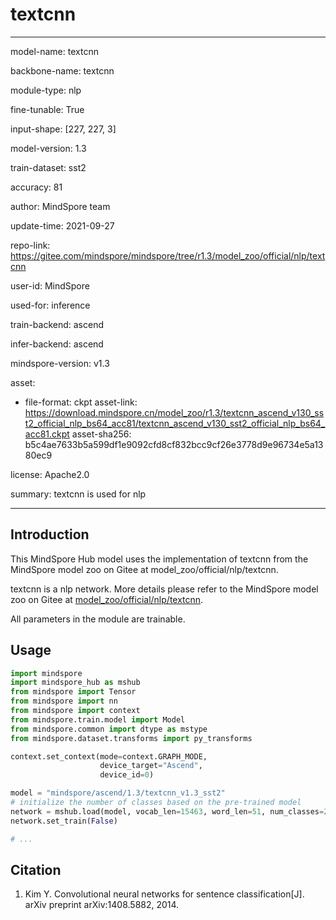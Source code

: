 # textcnn

---

model-name: textcnn

backbone-name: textcnn

module-type: nlp

fine-tunable: True

input-shape: [227, 227, 3]

model-version: 1.3

train-dataset: sst2

accuracy: 81

author: MindSpore team

update-time: 2021-09-27

repo-link: <https://gitee.com/mindspore/mindspore/tree/r1.3/model_zoo/official/nlp/textcnn>

user-id: MindSpore

used-for: inference

train-backend: ascend

infer-backend: ascend

mindspore-version: v1.3

asset:

-
    file-format: ckpt
    asset-link: <https://download.mindspore.cn/model_zoo/r1.3/textcnn_ascend_v130_sst2_official_nlp_bs64_acc81/textcnn_ascend_v130_sst2_official_nlp_bs64_acc81.ckpt>
    asset-sha256: b5c4ae7633b5a599df1e9092cfd8cf832bcc9cf26e3778d9e96734e5a1380ec9

license: Apache2.0

summary: textcnn is used for nlp

---

## Introduction

This MindSpore Hub model uses the implementation of textcnn from the MindSpore model zoo on Gitee at model_zoo/official/nlp/textcnn.

textcnn is a nlp network. More details please refer to the MindSpore model zoo on Gitee at [model_zoo/official/nlp/textcnn](https://gitee.com/mindspore/mindspore/blob/r1.3/model_zoo/official/nlp/textcnn/README.md).

All parameters in the module are trainable.

## Usage

```python
import mindspore
import mindspore_hub as mshub
from mindspore import Tensor
from mindspore import nn
from mindspore import context
from mindspore.train.model import Model
from mindspore.common import dtype as mstype
from mindspore.dataset.transforms import py_transforms

context.set_context(mode=context.GRAPH_MODE,
                    device_target="Ascend",
                    device_id=0)

model = "mindspore/ascend/1.3/textcnn_v1.3_sst2"
# initialize the number of classes based on the pre-trained model
network = mshub.load(model, vocab_len=15463, word_len=51, num_classes=2, vec_length=40)
network.set_train(False)

# ...
```

## Citation

1. Kim Y. Convolutional neural networks for sentence classification[J]. arXiv preprint arXiv:1408.5882, 2014.
